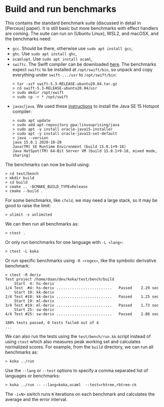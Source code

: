 # Build and run benchmarks

This contains the standard benchmark suite (discussed in detail in [Perceus] paper).
It is still basic but more benchmarks
with effect handlers are coming. The suite can run on (Ubuntu Linux), WSL2, and macOSX,
and the benchmarks need:

- `gcc`. Should be there, otherwise use `sudo apt install gcc`,
- `ghc`. Use `sudo apt install ghc`,
- `ocamlopt`. Use `sudo apt install ocaml`,
- `swiftc`. The Swift compiler can be downloaded [here](https://swift.org/download/).
   The benchmarks expect `swiftc` to be installed at `/opt/swift/bin`,
   so unpack and copy everything under `swift-.../usr` to `/opt/swift/bin`:
   ```
   > tar -xzf swift-5.3-RELEASE-ubuntu20.04.tar.gz
   > cd swift-5.3-RELEASE-ubuntu20.04/usr
   > sudo mkdir /opt/swift
   > sudo cp -r * /opt/swift
   ```
- `javac`/`java`. We used these [instructions](https://computingforgeeks.com/install-oracle-java-openjdk-14-on-ubuntu-debian-linux/)
   to install the Java SE 15 Hotspot compiler:
   ```
   > sudo apt update
   > sudo add-apt-repository ppa:linuxuprising/java
   > sudo apt -y install oracle-java15-installer
   > sudo apt -y install oracle-java15-set-default
   > java --version
   java 15.0.1 2020-10-20
   Java(TM) SE Runtime Environment (build 15.0.1+9-18)
   Java HotSpot(TM) 64-Bit Server VM (build 15.0.1+9-18, mixed mode, sharing)
   ```

The benchmarks can now be build using:

```
> cd test/bench
> mkdir build
> cd build
> cmake .. -DCMAKE_BUILD_TYPE=Release
> cmake --build .
```

For some benchmarks, like `cfold`, we may need a large stack, so it may be good to raise the limit:
```
> ulimit -s unlimited
```

We can then run all benchmarks as:
```
> ctest .
```
Or only run benchmarks for one language with `-L <lang>`:
```
> ctest -L koka
```
Or run specific benchmarks using `-R <regex>`,
like the symbolic derivative benchmark:
```
> ctest -R deriv      
Test project /home/daan/dev/koka/test/bench/build
    Start  4: hs-deriv
1/4 Test  #4: hs-deriv .........................   Passed    2.29 sec
    Start 10: kk-deriv
2/4 Test #10: kk-deriv .........................   Passed    1.25 sec
    Start 19: ml-deriv
3/4 Test #19: ml-deriv .........................   Passed    1.73 sec
    Start 25: sw-deriv
4/4 Test #25: sw-deriv .........................   Passed    2.88 sec

100% tests passed, 0 tests failed out of 4
...
```

We can also run the tests using the `test/bench/run.kk` script instead of
using `ctest` which also measures peak working set and calculates
normalized scores. For example, from the `build` directory, we can run all benchmarks as:
```
> koka ../run
```
Use the `--lang` or `--test` options to specify a comma separated list of
languages or benchmarks:
```
> koka ../run -- --lang=koka,ocaml  --test=rbtree,rbtree-ck
```
The `-i<N>` switch runs `N` iterations on each benchmark and calculates
the average and the error interval.
